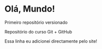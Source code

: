 # Olá, Mundo!
 Primeiro repositório versionado 

 Repositório do curso Git + GitHub
 
 Essa linha eu adicionei directamente pelo site!
